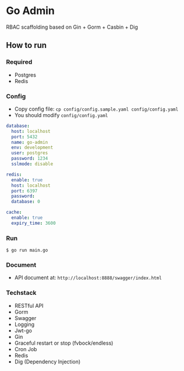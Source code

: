 # Go Admin

RBAC scaffolding based on Gin + Gorm + Casbin + Dig

## How to run

### Required

- Postgres
- Redis

### Config
- Copy config file: `cp config/config.sample.yaml config/config.yaml`
- You should modify `config/config.yaml`

```yaml
database:
  host: localhost
  port: 5432
  name: go-admin
  env: development
  user: postgres
  password: 1234
  sslmode: disable

redis:
  enable: true
  host: localhost
  port: 6397
  password:
  database: 0

cache:
  enable: true
  expiry_time: 3600
```

### Run
```shell script
$ go run main.go 
```

### Document
* API document at: `http://localhost:8888/swagger/index.html`

### Techstack
- RESTful API
- Gorm
- Swagger
- Logging
- Jwt-go
- Gin
- Graceful restart or stop (fvbock/endless)
- Cron Job
- Redis
- Dig (Dependency Injection)